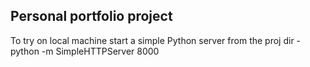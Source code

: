 ## Personal portfolio project

To try on local machine start a simple Python server from the proj dir - python -m SimpleHTTPServer 8000

